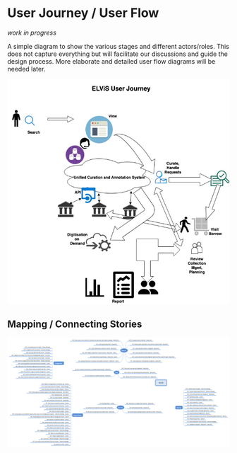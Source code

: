 # User Journey / User Flow 


*work in progress*

A simple diagram to show the various stages and different actors/roles. This does not capture everything but will facilitate our discussions and guide the design process. More elaborate and detailed user flow diagrams will be needed later. 


![ELViS User Journey](elvis-user-journey.jpeg "ELViS User Journey")

## Mapping / Connecting Stories 

![Connecting User Stories](map-user-stories.png "Mapping user stories")
